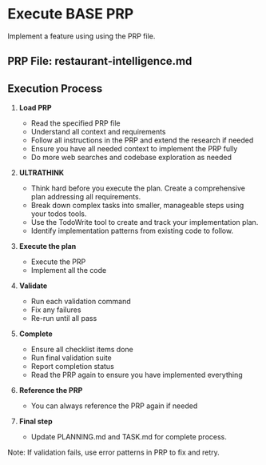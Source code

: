 # Execute BASE PRP

Implement a feature using using the PRP file.

## PRP File: restaurant-intelligence.md

## Execution Process

1. **Load PRP**

    - Read the specified PRP file
    - Understand all context and requirements
    - Follow all instructions in the PRP and extend the research if needed
    - Ensure you have all needed context to implement the PRP fully
    - Do more web searches and codebase exploration as needed

2. **ULTRATHINK**

    - Think hard before you execute the plan. Create a comprehensive plan addressing all requirements.
    - Break down complex tasks into smaller, manageable steps using your todos tools.
    - Use the TodoWrite tool to create and track your implementation plan.
    - Identify implementation patterns from existing code to follow.

3. **Execute the plan**

    - Execute the PRP
    - Implement all the code

4. **Validate**

    - Run each validation command
    - Fix any failures
    - Re-run until all pass

5. **Complete**

    - Ensure all checklist items done
    - Run final validation suite
    - Report completion status
    - Read the PRP again to ensure you have implemented everything

6. **Reference the PRP**

    - You can always reference the PRP again if needed

7. **Final step**
    - Update PLANNING.md and TASK.md for complete process.

Note: If validation fails, use error patterns in PRP to fix and retry.

